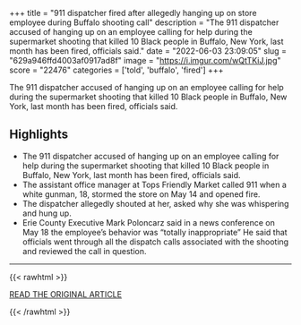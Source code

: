 +++
title = "911 dispatcher fired after allegedly hanging up on store employee during Buffalo shooting call"
description = "The 911 dispatcher accused of hanging up on an employee calling for help during the supermarket shooting that killed 10 Black people in Buffalo, New York, last month has been fired, officials said."
date = "2022-06-03 23:09:05"
slug = "629a946ffd4003af0917ad8f"
image = "https://i.imgur.com/wQtTKiJ.jpg"
score = "22476"
categories = ['told', 'buffalo', 'fired']
+++

The 911 dispatcher accused of hanging up on an employee calling for help during the supermarket shooting that killed 10 Black people in Buffalo, New York, last month has been fired, officials said.

## Highlights

- The 911 dispatcher accused of hanging up on an employee calling for help during the supermarket shooting that killed 10 Black people in Buffalo, New York, last month has been fired, officials said.
- The assistant office manager at Tops Friendly Market called 911 when a white gunman, 18, stormed the store on May 14 and opened fire.
- The dispatcher allegedly shouted at her, asked why she was whispering and hung up.
- Erie County Executive Mark Poloncarz said in a news conference on May 18 the employee’s behavior was “totally inappropriate” He said that officials went through all the dispatch calls associated with the shooting and reviewed the call in question.

---

{{< rawhtml >}}
  <p class="article-category">
    <a target="_blank" href="https://www.nbcnews.com/news/us-news/911-dispatcher-fired-allegedly-hanging-store-employee-buffalo-shooting-rcna31821">READ THE ORIGINAL ARTICLE</a>
  </p>
{{< /rawhtml >}}
